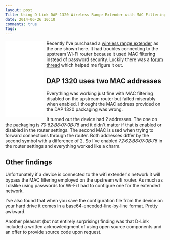 ```yaml
---
layout: post
Title: Using D-Link DAP-1320 Wireless Range Extender with MAC Filtering
date: 2014-06-26 10:10
comments: true
Tags:
---
```


<iframe style="width:120px;height:240px;float:left;display:inline-block;margin-right:10px;" marginwidth="0" marginheight="0" scrolling="no" frameborder="0" src="//ws-na.amazon-adsystem.com/widgets/q?ServiceVersion=20070822&OneJS=1&Operation=GetAdHtml&MarketPlace=US&source=ss&ref=ss_til&ad_type=product_link&tracking_id=atodorovorg-20&marketplace=amazon&region=US&placement=B00B0RQSD0&asins=B00B0RQSD0&linkId=R2B5GSDVQ7GHLAXK&show_border=true&link_opens_in_new_window=true">
</iframe>

Recently I've purchased a
<a href="http://www.amazon.com/gp/product/B00B0RQSD0/ref=as_li_tl?ie=UTF8&camp=1789&creative=390957&creativeASIN=B00B0RQSD0&linkCode=as2&tag=atodorovorg-20&linkId=ELZCDTH62GGNKJTL">wireless range extender</a><img src="http://ir-na.amazon-adsystem.com/e/ir?t=atodorovorg-20&l=as2&o=1&a=B00B0RQSD0" width="1" height="1" border="0"  style="border:none !important; margin:0px !important;" />
as the one shown here. It had troubles connecting to the upstream Wi-Fi router
because it used MAC filtering instead of password security. Luckily there was
a [forum thread](http://forums.dlink.com/index.php?topic=56386.0) which helped
me figure it out.

DAP 1320 uses two MAC addresses
-------------------------------

Everything was working just fine with MAC filtering disabled on the upstream
router but failed miserably when enabled. I thought the MAC address provided
on the DAP 1320 packaging was wrong. 

It turned out the device had 2 addresses.
The one on the packaging is *70:62:B8:07:0B:76* and it didn't matter if that
is enabled or disabled in the router settings. The second MAC is used when
trying to forward connections through the router. Both addresses differ by the
second symbol with a difference of 2. So I've enabled *72:62:B8:07:0B:76*
in the router settings and everything worked like a charm.

Other findings
--------------

Unfortunately if a device is connected to the wifi extender's network it will
bypass the MAC filtering employed on the upstream wifi router. As much as I dislike
using passwords for Wi-Fi I had to configure one for the extended network.

I've also found that when you save the configuration file from the device on your
hard drive it comes in a base64-encoded-line-by-line format. Pretty awkward.

Another pleasant (but not entirely surprising) finding was that D-Link included
a written acknowledgment of using open source components and an offer to provide
source code upon request.

